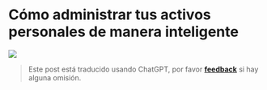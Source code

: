 # Cómo administrar tus activos personales de manera inteligente

![](https://img.wiki-power.com/d/wiki-media/img/20210312135502.png)

> Este post está traducido usando ChatGPT, por favor [**feedback**](https://github.com/linyuxuanlin/Wiki_MkDocs/issues/new) si hay alguna omisión.